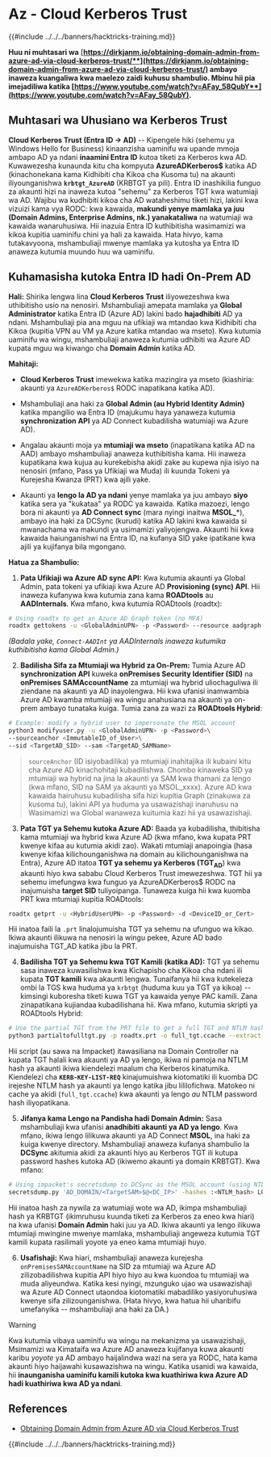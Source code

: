 # Az - Cloud Kerberos Trust

{{#include ../../../banners/hacktricks-training.md}}

**Huu ni muhtasari wa** [**https://dirkjanm.io/obtaining-domain-admin-from-azure-ad-via-cloud-kerberos-trust/**](https://dirkjanm.io/obtaining-domain-admin-from-azure-ad-via-cloud-kerberos-trust/) **ambayo inaweza kuangaliwa kwa maelezo zaidi kuhusu shambulio. Mbinu hii pia imejadiliwa katika** [**https://www.youtube.com/watch?v=AFay_58QubY**](https://www.youtube.com/watch?v=AFay_58QubY)**.**

## Muhtasari wa Uhusiano wa Kerberos Trust

**Cloud Kerberos Trust (Entra ID -> AD)** -- Kipengele hiki (sehemu ya Windows Hello for Business) kinaanzisha uaminifu wa upande mmoja ambapo AD ya ndani **inaamini Entra ID** kutoa tiketi za Kerberos kwa AD. Kuwawezesha kunaunda kitu cha kompyuta **AzureADKerberos$** katika AD (kinachonekana kama Kidhibiti cha Kikoa cha Kusoma tu) na akaunti iliyounganishwa **`krbtgt_AzureAD`** (KRBTGT ya pili). Entra ID inashikilia funguo za akaunti hizi na inaweza kutoa "sehemu" za Kerberos TGT kwa watumiaji wa AD. Wajibu wa kudhibiti kikoa cha AD wataheshimu tiketi hizi, lakini kwa vizuizi kama vya RODC: kwa kawaida, **makundi yenye mamlaka ya juu (Domain Admins, Enterprise Admins, nk.) yanakataliwa** na watumiaji wa kawaida wanaruhusiwa. Hii inazuia Entra ID kuthibitisha wasimamizi wa kikoa kupitia uaminifu chini ya hali za kawaida. Hata hivyo, kama tutakavyoona, mshambuliaji mwenye mamlaka ya kutosha ya Entra ID anaweza kutumia muundo huu wa uaminifu.

## Kuhamasisha kutoka Entra ID hadi On-Prem AD

**Hali:** Shirika lengwa lina **Cloud Kerberos Trust** iliyowezeshwa kwa uthibitisho usio na nenosiri. Mshambuliaji amepata mamlaka ya **Global Administrator** katika Entra ID (Azure AD) lakini bado **hajadhibiti** AD ya ndani. Mshambuliaji pia ana mguu na ufikiaji wa mtandao kwa Kidhibiti cha Kikoa (kupitia VPN au VM ya Azure katika mtandao wa mseto). Kwa kutumia uaminifu wa wingu, mshambuliaji anaweza kutumia udhibiti wa Azure AD kupata mguu wa kiwango cha **Domain Admin** katika AD.

**Mahitaji:**

-   **Cloud Kerberos Trust** imewekwa katika mazingira ya mseto (kiashiria: akaunti ya `AzureADKerberos$` RODC inapatikana katika AD).

-   Mshambuliaji ana haki za **Global Admin (au Hybrid Identity Admin)** katika mpangilio wa Entra ID (majukumu haya yanaweza kutumia **synchronization API** ya AD Connect kubadilisha watumiaji wa Azure AD).

-   Angalau akaunti moja ya **mtumiaji wa mseto** (inapatikana katika AD na AAD) ambayo mshambuliaji anaweza kuthibitisha kama. Hii inaweza kupatikana kwa kujua au kurekebisha akidi zake au kupewa njia isiyo na nenosiri (mfano, Pass ya Ufikiaji wa Muda) ili kuunda Tokeni ya Kurejesha Kwanza (PRT) kwa ajili yake.

-   Akaunti ya **lengo la AD ya ndani** yenye mamlaka ya juu ambayo **siyo** katika sera ya "kukataa" ya RODC ya kawaida. Katika mazoezi, lengo bora ni akaunti ya **AD Connect sync** (mara nyingi inaitwa **MSOL_***), ambayo ina haki za DCSync (kurudi) katika AD lakini kwa kawaida si mwanachama wa makundi ya usimamizi yaliyojengwa. Akaunti hii kwa kawaida haiunganishwi na Entra ID, na kufanya SID yake ipatikane kwa ajili ya kujifanya bila mgongano.

**Hatua za Shambulio:**

1.  **Pata Ufikiaji wa Azure AD sync API:** Kwa kutumia akaunti ya Global Admin, pata tokeni ya ufikiaji kwa Azure AD **Provisioning (sync) API**. Hii inaweza kufanywa kwa kutumia zana kama **ROADtools** au **AADInternals**. Kwa mfano, kwa kutumia ROADtools (roadtx):
```bash
# Using roadtx to get an Azure AD Graph token (no MFA)
roadtx gettokens -u <GlobalAdminUPN> -p <Password> --resource aadgraph
```
*(Badala yake, `Connect-AADInt` ya AADInternals inaweza kutumika kuthibitisha kama Global Admin.)*

2.  **Badilisha Sifa za Mtumiaji wa Hybrid za On-Prem:** Tumia Azure AD **synchronization API** kuweka **onPremises Security Identifier (SID)** na **onPremises SAMAccountName** za mtumiaji wa hybrid uliochaguliwa ili ziendane na akaunti ya AD inayolengwa. Hii kwa ufanisi inamwambia Azure AD kwamba mtumiaji wa wingu anahusiana na akaunti ya on-prem ambayo tunataka kuiga. Tumia zana za wazi za **ROADtools Hybrid**:
```bash
# Example: modify a hybrid user to impersonate the MSOL account
python3 modifyuser.py -u <GlobalAdminUPN> -p <Password>\
--sourceanchor <ImmutableID_of_User>\
--sid <TargetAD_SID> --sam <TargetAD_SAMName>
```
> `sourceAnchor` (ID isiyobadilika) ya mtumiaji inahitajika ili kubaini kitu cha Azure AD kinachohitaji kubadilishwa. Chombo kinaweka SID ya mtumiaji wa hybrid na jina la akaunti ya SAM kwa thamani za lengo (kwa mfano, SID na SAM ya akaunti ya MSOL_xxxx). Azure AD kwa kawaida hairuhusu kubadilisha sifa hizi kupitia Graph (zinakuwa za kusoma tu), lakini API ya huduma ya usawazishaji inaruhusu na Wasimamizi wa Global wanaweza kuitumia kazi hii ya usawazishaji.

3.  **Pata TGT ya Sehemu kutoka Azure AD:** Baada ya kubadilisha, thibitisha kama mtumiaji wa hybrid kwa Azure AD (kwa mfano, kwa kupata PRT kwenye kifaa au kutumia akidi zao). Wakati mtumiaji anapoingia (hasa kwenye kifaa kilichounganishwa na domain au kilichounganishwa na Entra), Azure AD itatoa **TGT ya sehemu ya Kerberos (TGT**<sub>**AD**</sub>) kwa akaunti hiyo kwa sababu Cloud Kerberos Trust imewezeshwa. TGT hii ya sehemu imefungwa kwa funguo ya AzureADKerberos$ RODC na inajumuisha **target SID** tuliyoipanga. Tunaweza kuiga hii kwa kuomba PRT kwa mtumiaji kupitia ROADtools:
```bash
roadtx getprt -u <HybridUserUPN> -p <Password> -d <DeviceID_or_Cert>
```
Hii inatoa faili la `.prt` linalojumuisha TGT ya sehemu na ufunguo wa kikao. Ikiwa akaunti ilikuwa na nenosiri la wingu pekee, Azure AD bado inajumuisha TGT_AD katika jibu la PRT.

4.  **Badilisha TGT ya Sehemu kwa TGT Kamili (katika AD):** TGT ya sehemu sasa inaweza kuwasilishwa kwa Kichapisho cha Kikoa cha ndani ili kupata **TGT kamili** kwa akaunti lengwa. Tunaifanya hii kwa kutekeleza ombi la TGS kwa huduma ya `krbtgt` (huduma kuu ya TGT ya kikoa) -- kimsingi kuboresha tiketi kuwa TGT ya kawaida yenye PAC kamili. Zana zinapatikana kujiandaa kubadilishana hii. Kwa mfano, kutumia skripti ya ROADtools Hybrid:
```bash
# Use the partial TGT from the PRT file to get a full TGT and NTLM hash
python3 partialtofulltgt.py -p roadtx.prt -o full_tgt.ccache --extract-hash
```
Hii script (au sawa na Impacket) itawasiliana na Domain Controller na kupata TGT halali kwa akaunti ya AD ya lengo, ikiwa ni pamoja na NTLM hash ya akaunti ikiwa kiendelezi maalum cha Kerberos kinatumika. Kiendelezi cha **`KERB-KEY-LIST-REQ`** kinajumuishwa kiotomatiki ili kuomba DC irejeshe NTLM hash ya akaunti ya lengo katika jibu lililofichwa. Matokeo ni cache ya akidi (`full_tgt.ccache`) kwa akaunti ya lengo *au* NTLM password hash iliyopatikana.

5.  **Jifanya kama Lengo na Pandisha hadi Domain Admin:** Sasa mshambuliaji kwa ufanisi **anadhibiti akaunti ya AD ya lengo**. Kwa mfano, ikiwa lengo lilikuwa akaunti ya AD Connect **MSOL**, ina haki za kuiga kwenye directory. Mshambuliaji anaweza kufanya shambulio la **DCSync** akitumia akidi za akaunti hiyo au Kerberos TGT ili kutupa password hashes kutoka AD (ikiwemo akaunti ya domain KRBTGT). Kwa mfano:
```bash
# Using impacket's secretsdump to DCSync as the MSOL account (using NTLM hash)
secretsdump.py 'AD_DOMAIN/<TargetSAM>$@<DC_IP>' -hashes :<NTLM_hash> LOCAL
```
Hii inatoa hash za nywila za watumiaji wote wa AD, ikimpa mshambuliaji hash ya KRBTGT (ikimruhusu kuunda tiketi za Kerberos za eneo kwa hiari) na kwa ufanisi **Domain Admin** haki juu ya AD. Ikiwa akaunti ya lengo ilikuwa mtumiaji mwingine mwenye mamlaka, mshambuliaji angeweza kutumia TGT kamili kupata rasilimali yoyote ya eneo kama mtumiaji huyo.

6.  **Usafishaji:** Kwa hiari, mshambuliaji anaweza kurejesha `onPremisesSAMAccountName` na SID za mtumiaji wa Azure AD zilizobadilishwa kupitia API hiyo hiyo au kwa kuondoa tu mtumiaji wa muda aliyeundwa. Katika kesi nyingi, mzunguko ujao wa usawazishaji wa Azure AD Connect utaondoa kiotomatiki mabadiliko yasiyoruhusiwa kwenye sifa zilizounganishwa. (Hata hivyo, kwa hatua hii uharibifu umefanyika -- mshambuliaji ana haki za DA.)

> [!WARNING]
> Kwa kutumia vibaya uaminifu wa wingu na mekanizma ya usawazishaji, Msimamizi wa Kimataifa wa Azure AD anaweza kujifanya kuwa akaunti karibu *yoyote* ya AD ambayo haijalindwa wazi na sera ya RODC, hata kama akaunti hiyo haijawahi kusawazishwa na wingu. Katika usanidi wa kawaida, hii **inaunganisha uaminifu kamili kutoka kwa kuathiriwa kwa Azure AD hadi kuathiriwa kwa AD ya ndani**.


## References

- [Obtaining Domain Admin from Azure AD via Cloud Kerberos Trust](https://dirkjanm.io/obtaining-domain-admin-from-azure-ad-via-cloud-kerberos-trust/)



{{#include ../../../banners/hacktricks-training.md}}

